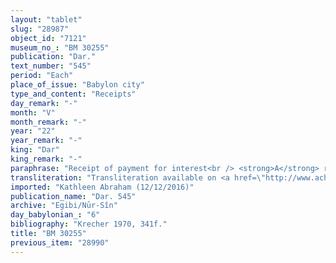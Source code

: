 ```yaml
---
layout: "tablet"
slug: "28987"
object_id: "7121"
museum_no_: "BM 30255"
publication: "Dar."
text_number: "545"
period: "Each"
place_of_issue: "Babylon city"
type_and_content: "Receipts"
day_remark: "-"
month: "V"
month_remark: "-"
year: "22"
year_remark: "-"
king: "Dar"
king_remark: "-"
paraphrase: "Receipt of payment for interest<br /> <strong>A</strong> receives payment for interest on a silver debt from<strong> B</strong> and is paid off (<em>mahāru &ndash; eṭēru</em>). It is the interest till the end of Addar (XII) of Darius&#39; 22<sup>nd</sup> year. Names of 4 witnesses and the scribe.<br /> &nbsp;<br /> <strong>A</strong> = Bēl-uballiṭ/Bēl-ēṭir//Ir&rsquo;anni;&nbsp; B = &Scaron;i&scaron;ku/Iddināya//Egibi"
transliteration: "Transliteration available on <a href=\"http://www.achemenet.com/fr/item/?/sources-textuelles/textes-par-regions/babylonie/babylone/1664320\" target=\"_blank\">Achemenet</a>"
imported: "Kathleen Abraham (12/12/2016)"
publication_name: "Dar. 545"
archive: "Egibi/Nūr-Sîn"
day_babylonian_: "6"
bibliography: "Krecher 1970, 341f."
title: "BM 30255"
previous_item: "28990"
---
```

